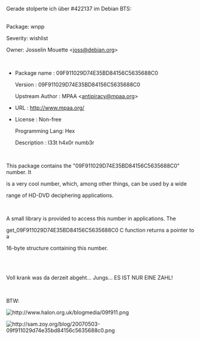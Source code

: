 <html><body><p>Gerade stolperte ich über #422137 im Debian BTS:<br>

<br>

Package: wnpp<br>

Severity: wishlist<br>

Owner: Josselin Mouette &lt;joss@debian.org&gt;<br>

<br>

* Package name    : 09F911029D74E35BD84156C5635688C0<br>

  Version         : 09F911029D74E35BD84156C5635688C0<br>

  Upstream Author : MPAA &lt;antipiracy@mpaa.org&gt;<br>

* URL             : http://www.mpaa.org/<br>

* License         : Non-free<br>

  Programming Lang: Hex<br>

  Description     : l33t h4x0r numb3r<br>

<br>

This package contains the "09F911029D74E35BD84156C5635688C0" number. It <br>

is a very cool number, which, among other things, can be used by a wide <br>

range of HD-DVD deciphering applications.<br>

<br>

A small library is provided to access this number in applications. The <br>

get_09F911029D74E35BD84156C5635688C0 C function returns a pointer to a <br>

16-byte structure containing this number.<br>

<br>

<br>

Voll krank was da derzeit abgeht... Jungs... ES IST NUR EINE ZAHL!<br>

<br>

BTW:<br>

<img src="http://www.halon.org.uk/blogmedia/09f911.png" alt="http://www.halon.org.uk/blogmedia/09f911.png"><br>

<img src="http://sam.zoy.org/blog/20070503-09f911029d74e35bd84156c5635688c0.png" alt="http://sam.zoy.org/blog/20070503-09f911029d74e35bd84156c5635688c0.png"></p></body></html>